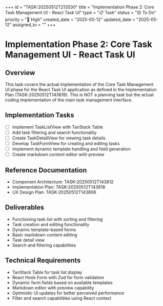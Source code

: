 +++
id = "TASK-20250512T213530"
title = "Implementation Phase 2: Core Task Management UI - React Task UI"
type = "📋 Task"
status = "🟡 To Do"
priority = "🔼 High"
created_date = "2025-05-12"
updated_date = "2025-05-12"
assigned_to = ""
+++

# Implementation Phase 2: Core Task Management UI - React Task UI

## Overview
This task covers the actual implementation of the Core Task Management UI phase for the React Task UI application as defined in the Implementation Plan (TASK-20250512T143818). This is NOT a planning task but the actual coding implementation of the main task management interface.

## Implementation Tasks
- [ ] Implement TaskListView with TanStack Table
- [ ] Add task filtering and search functionality
- [ ] Create TaskDetailView for viewing task details
- [ ] Develop TaskFormView for creating and editing tasks
- [ ] Implement dynamic template handling and field generation
- [ ] Create markdown content editor with preview

## Reference Documentation
- Component Architecture: TASK-20250512T143812
- Implementation Plan: TASK-20250512T143818
- UX Design Plan: TASK-20250512T143806

## Deliverables
- Functioning task list with sorting and filtering
- Task creation and editing functionality
- Dynamic template-based forms
- Basic markdown content editing
- Task detail view
- Search and filtering capabilities

## Technical Requirements
- TanStack Table for task list display
- React Hook Form with Zod for form validation
- Dynamic form fields based on available templates
- Markdown editor with preview capability
- Optimistic UI updates for better perceived performance
- Filter and search capabilities using React context

